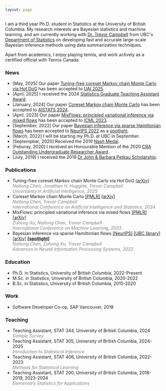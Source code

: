 ```yaml
---
layout: page
---
```


I am a third year Ph.D. student in Statistics at the University of British Columbia. My research interests are Bayesian statistics and machine learning, and am currently working with [Dr. Trevor Campbell](https://trevorcampbell.me/) from UBC's [Department of Statistics](https://www.stat.ubc.ca/) on developing fast and accurate large-scale Bayesian inference methods using data summarization techniques.

Apart from academics, I enjoy playing tennis, and work actively as a certified official with Tennis Canada.

### News
* [May, 2025] Our paper [Tuning-free coreset Markov chain Monte Carlo via Hot DoG](https://arxiv.org/abs/2410.18973) has been accepted to [UAI 2025](https://www.auai.org/uai2025/).
* [April, 2025] I received the 2024 [Statistics Graduate Teaching Assistant Award](https://www.stat.ubc.ca/congratulations-2024-gta-award-winners-kenny-chiu-and-naitong-chen).
* [January, 2024] Our paper [Coreset Markov chain Monte Carlo](https://arxiv.org/abs/2310.17063) has been accepted to [AISTATS 2024](https://aistats.org/aistats2024/).
* [April, 2023] Our paper [MixFlows: principled variational inference via mixed flows](https://arxiv.org/abs/2205.07475) has been accepted to [ICML 2023](https://icml.cc/).
* [September, 2022] Our paper [Bayesian inference via sparse Hamiltonian flows](https://arxiv.org/abs/2203.05723) has been accepted to [NeurIPS 2022](https://neurips.cc/) as a [spotlight](https://nips.cc/virtual/2022/session/64761).
* [March, 2022] I will be starting my Ph.D. at UBC in September.
* [Septempber, 2020] Received the 2019 [Nash Medal](https://www.stat.ubc.ca/nash-medal).
* [Feburay, 2020] I received an Honourable Mention of the 2020 [CRA Outstanding Undergraduate Researcher Award](https://cra.org/crae/awards/cra-outstanding-undergraduate-researchers/).
* [July, 2019] I received the 2019 [Dr John & Barbara Petkau Scholarship](https://www.stat.ubc.ca/dr-john-and-barbara-petkau-scholarship).

<!-- ### Preprints
* Tuning-free coreset Markov chain Monte Carlo [[arXiv]](https://arxiv.org/abs/2410.18973)  
<span style="color:gray">*Naitong Chen, Jonathan H. Huggins, Trevor Campbell*</span> -->

### Publications
* Tuning-free coreset Markov chain Monte Carlo via Hot DoG [[arXiv]](https://arxiv.org/abs/2410.18973)  
<span style="color:gray">*Naitong Chen, Jonathan H. Huggins, Trevor Campbell*</span>
<br><span style="color:gray">*Uncertainty in Artificial Intelligence, 2025*</span>
* Coreset Markov chain Monte Carlo [[PMLR]](https://proceedings.mlr.press/v238/chen24f.html) [[arXiv]](https://arxiv.org/abs/2310.17063)
<br><span style="color:gray">*Naitong Chen, Trevor Campbell*</span>
<br><span style="color:gray">*International Conference on Artificial Intelligence and Statistics, 2024*</span>
* MixFlows: principled variational inference via mixed flows [[PMLR]](https://proceedings.mlr.press/v202/xu23b.html) [[arXiv]](https://arxiv.org/abs/2205.07475)
<br><span style="color:gray">*Zuheng Xu, Naitong Chen, Trevor Campbell*</span>
<br><span style="color:gray">*International Conference on Machine Learning, 2023*</span>
* Bayesian inference via sparse Hamiltonian flows [[NeurIPS]](https://papers.nips.cc/paper_files/paper/2022/hash/83b17fb3369b1effa97ca5409526b02e-Abstract-Conference.html) [[UBC library]](https://dx.doi.org/10.14288/1.0417554) [[arXiv]](https://arxiv.org/abs/2203.05723) [**[spotlight]**](https://nips.cc/virtual/2022/session/64761)
<br><span style="color:gray">*Naitong Chen, Zuheng Xu, Trevor Campbell*</span>
<br><span style="color:gray">*Advances in Neural Information Processing Systems, 2022*</span>

### Education
* Ph.D. in Statistics, University of British Columbia, 2022-Present
* M.Sc. in Statistics, University of British Columbia, 2020-2022
* B.Sc. in Statistics, University of British Columbia, 2015-2020

### Work
* Software Developer Co-op, SAP Vancouver, 2018

### Teaching
* Teaching Assistant, STAT 344, University of British Columbia, 2024
<br><span style="color:gray">*Sample Survey*</span>
* Teaching Assistant, STAT 305, University of British Columbia, 2024-2025
<br><span style="color:gray">*Introduction to Statistical Inference*</span>
* Teaching Assistant, STAT 406, University of British Columbia, 2022-2023
<br><span style="color:gray">*Methods for Statistical Learning*</span>
* Teaching Assistant, STAT 200, University of British Columbia, 2018-2019, 2023-2024
<br><span style="color:gray">*Elementary Statistics for Applications*</span>
